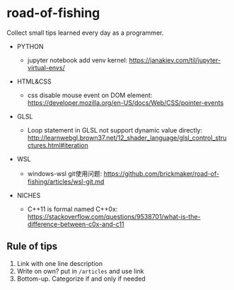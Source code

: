 # road-of-fishing
Collect small tips learned every day as a programmer.

* PYTHON
    * jupyter notebook add venv kernel: https://janakiev.com/til/jupyter-virtual-envs/
* HTML&CSS
    * css disable mouse event on DOM element: https://developer.mozilla.org/en-US/docs/Web/CSS/pointer-events
* GLSL
    * Loop statement in GLSL not support dynamic value directly: http://learnwebgl.brown37.net/12_shader_language/glsl_control_structures.html#iteration

* WSL
    * windows-wsl git使用问题: https://github.com/brickmaker/road-of-fishing/articles/wsl-git.md

* NICHES
    * C++11 is formal named C++0x: https://stackoverflow.com/questions/9538701/what-is-the-difference-between-c0x-and-c11

## Rule of tips

1. Link with one line description
2. Write on own? put in `/articles` and use link
3. Bottom-up. Categorize if and only if needed